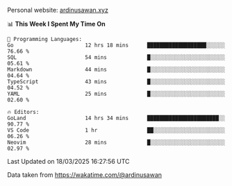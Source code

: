 Personal website: [ardinusawan.xyz](https://ardinusawan.xyz)

<!--START_SECTION:waka-->
📊 **This Week I Spent My Time On** 

```text
💬 Programming Languages: 
Go                       12 hrs 18 mins      ███████████████████░░░░░░   76.66 % 
SQL                      54 mins             █░░░░░░░░░░░░░░░░░░░░░░░░   05.61 % 
Markdown                 44 mins             █░░░░░░░░░░░░░░░░░░░░░░░░   04.64 % 
TypeScript               43 mins             █░░░░░░░░░░░░░░░░░░░░░░░░   04.52 % 
YAML                     25 mins             █░░░░░░░░░░░░░░░░░░░░░░░░   02.60 % 

🔥 Editors: 
GoLand                   14 hrs 34 mins      ███████████████████████░░   90.77 % 
VS Code                  1 hr                ██░░░░░░░░░░░░░░░░░░░░░░░   06.26 % 
Neovim                   28 mins             █░░░░░░░░░░░░░░░░░░░░░░░░   02.97 % 
```


 Last Updated on 18/03/2025 16:27:56 UTC
<!--END_SECTION:waka-->
Data taken from https://wakatime.com/@ardinusawan
